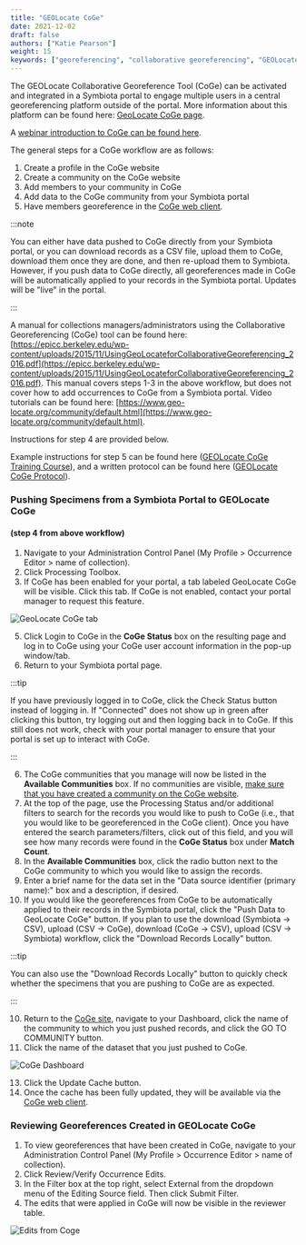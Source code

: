 ```yaml
---
title: "GEOLocate CoGe"
date: 2021-12-02
draft: false
authors: ["Katie Pearson"]
weight: 15
keywords: ["georeferencing", "collaborative georeferencing", "GEOLocate"]
---
```


The GEOLocate Collaborative Georeference Tool (CoGe) can be activated and integrated in a Symbiota portal to engage multiple users in a central georeferencing platform outside of the portal. More information about this platform can be found here: [GeoLocate CoGe page](https://coge.geo-locate.org/).

A [webinar introduction to CoGe can be found here](https://youtu.be/1IZhUMqCGvs).

The general steps for a CoGe workflow are as follows:

1. Create a profile in the CoGe website
2. Create a community on the CoGe website
3. Add members to your community in CoGe
4. Add data to the CoGe community from your Symbiota portal
5. Have members georeference in the [CoGe web client](https://www.geo-locate.org/web/WebComGeoref.aspx).

:::note

You can either have data pushed to CoGe directly from your Symbiota portal, or you can download records as a CSV file, upload them to CoGe, download them once they are done, and then re-upload them to Symbiota. However, if you push data to CoGe directly, all georeferences made in CoGe will be automatically applied to your records in the Symbiota portal. Updates will be "live" in the portal.

:::

A manual for collections managers/administrators using the Collaborative Georeferencing (CoGe) tool can be found here: [https://epicc.berkeley.edu/wp-content/uploads/2015/11/UsingGeoLocateforCollaborativeGeoreferencing_2016.pdf](https://epicc.berkeley.edu/wp-content/uploads/2015/11/UsingGeoLocateforCollaborativeGeoreferencing_2016.pdf). This manual covers steps 1-3 in the above workflow, but does not cover how to add occurrences to CoGe from a Symbiota portal. Video tutorials can be found here: [https://www.geo-locate.org/community/default.html](https://www.geo-locate.org/community/default.html).

Instructions for step 4 are provided below.

Example instructions for step 5 can be found here ([GEOLocate CoGe Training Course](https://www.capturingcaliforniasflowers.org/georeferencingcourse-coge.html)), and a written protocol can be found here ([GEOLocate CoGe Protocol](https://www.capturingcaliforniasflowers.org/uploads/1/6/3/7/16372936/georeferencingincoge.docx)).

### Pushing Specimens from a Symbiota Portal to GEOLocate CoGe

#### (step 4 from above workflow)

1. Navigate to your Administration Control Panel (My Profile > Occurrence Editor > name of collection).
2. Click Processing Toolbox.
3. If CoGe has been enabled for your portal, a tab labeled GeoLocate CoGe will be visible. Click this tab. If CoGe is not enabled, contact your portal manager to request this feature.

![GeoLocate CoGe tab](/img/geolocatecoge.png)

5. Click Login to CoGe in the **CoGe Status** box on the resulting page and log in to CoGe using your CoGe user account information in the pop-up window/tab.
6. Return to your Symbiota portal page.

:::tip

If you have previously logged in to CoGe, click the Check Status button instead of logging in. If "Connected" does not show up in green after clicking this button, try logging out and then logging back in to CoGe. If this still does not work, check with your portal manager to ensure that your portal is set up to interact with CoGe.

:::

6. The CoGe communities that you manage will now be listed in the **Available Communities** box. If no communities are visible, [make sure that you have created a community on the CoGe website](https://epicc.berkeley.edu/wp-content/uploads/2015/11/UsingGeoLocateforCollaborativeGeoreferencing_2016.pdf).
7. At the top of the page, use the Processing Status and/or additional filters to search for the records you would like to push to CoGe (i.e., that you would like to be georeferenced in the CoGe client). Once you have entered the search parameters/filters, click out of this field, and you will see how many records were found in the **CoGe Status** box under **Match Count**.
8. In the **Available Communities** box, click the radio button next to the CoGe community to which you would like to assign the records.
9. Enter a brief name for the data set in the "Data source identifier (primary name):" box and a description, if desired.
10. If you would like the georeferences from CoGe to be automatically applied to their records in the Symbiota portal, click the "Push Data to GeoLocate CoGe" button. If you plan to use the download (Symbiota -> CSV), upload (CSV -> CoGe), download (CoGe -> CSV), upload (CSV -> Symbiota) workflow, click the "Download Records Locally" button.

:::tip

You can also use the "Download Records Locally" button to quickly check whether the specimens that you are pushing to CoGe are as expected.

:::

10. Return to the [CoGe site](https://coge.geo-locate.org/), navigate to your Dashboard, click the name of the community to which you just pushed records, and click the GO TO COMMUNITY button.
11. Click the name of the dataset that you just pushed to CoGe.

![CoGe Dashboard](/img/cogedashboard.png)

13. Click the Update Cache button.
14. Once the cache has been fully updated, they will be available via the [CoGe web client](https://www.geo-locate.org/web/WebComGeoref.aspx).

### Reviewing Georeferences Created in GEOLocate CoGe

1. To view georeferences that have been created in CoGe, navigate to your Administration Control Panel (My Profile > Occurrence Editor > name of collection).
2. Click Review/Verify Occurrence Edits.
3. In the Filter box at the top right, select External from the dropdown menu of the Editing Source field. Then click Submit Filter.
4. The edits that were applied in CoGe will now be visible in the reviewer table.

![Edits from Coge](/img/viewcogeedits.png)
